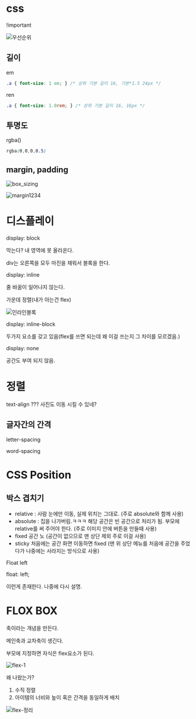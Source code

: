 # css

!important

![우선순위](css.assets/우선순위-16618427444938.JPG)

## 길이

em

```css
.a { font-size: 1 em; } /* 상위 기본 길이 16, 기본*1.5 24px */
```

ren

```css
.a { font-size: 1.0rem; } /* 상위 기본 길이 16, 16px */
```

## 투명도

rgba()

```css
rgba(0,0,0,0.5)
```

## margin, padding

![box_sizing](css.assets/box_sizing-16618427180082.JPG)



![margin1234](css.assets/margin1234-16618427353015.JPG)



# 디스플레이

display: block

막는다? 내 영역에 못 올라온다. 

div는 오른쪽을 모두 마진을 채워서 블록을 한다.



display: inline

줄 바꿈이 일어나지 않는다. 

가운데 정렬(내가 아는건 flex)

![인라인블록](css.assets/인라인블록-166184275432011.JPG)

display: inline-block

두가지 요소를 갖고 있음(flex를 쓰면 되는데 왜 이걸 쓰는지 그 차이를 모르겠음.)



display: none

공간도 부여 되지 않음.

# 정렬

text-align ??? 사진도 이동 시킬 수 있네?



## 글자간의 간격

letter-spacing

word-spacing









# CSS Position

## 박스 겹치기

- relative : 사람 눈에만 이동, 실제 위치는 그대로. (주로 absolute와 함께 사용)
- absolute : 집을 나가버림.ㅋㅋㅋ 해당 공간은 빈 공간으로 처리가 됨. 부모에 relative를 써 주어야 한다. (주로 이미지 안에 버튼을 만들때 사용)
- fixed 공간 노 (공간이 없으므로 맨 상단 제외 주로 이걸 사용)
- sticky 처음에는 공간 화면 이동하면 fixed (맨 위 상단 메뉴를 처음에 공간을 주었다가 나중에는 사라지는 방식으로 사용)



Float left

float: left;

이런게 존재한다. 나중에 다시 설명. 

# FLOX BOX

축이라는 개념을 만든다. 

메인축과 교차축이 생긴다. 

부모에 지정하면 자식은 flex요소가 된다. 

![flex-1](css.assets/flex-1.JPG)



왜 나왔는가?

1. 수직 정렬 
2. 아이템의 너비와 높이 혹은 간격을 동일하게 배치

![flex-정리](css.assets/flex-정리.JPG)









